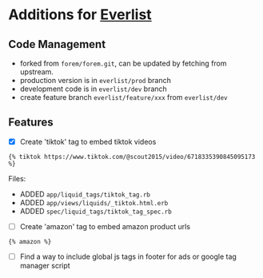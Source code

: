 # Additions for [Everlist](https://everlist.org)

## Code Management

- forked from `forem/forem.git`, can be updated by fetching from upstream.
- production version is in `everlist/prod` branch
- development code is in `everlist/dev` branch
- create feature branch `everlist/feature/xxx` from `everlist/dev`

## Features

- [x]  Create 'tiktok' tag to embed tiktok videos

  ```liquid
  {% tiktok https://www.tiktok.com/@scout2015/video/6718335390845095173 %}
  ```

  Files:
  - ADDED `app/liquid_tags/tiktok_tag.rb`
  - ADDED `app/views/liquids/_tiktok.html.erb`
  - ADDED `spec/liquid_tags/tiktok_tag_spec.rb`

- [ ]  Create 'amazon' tag to embed amazon product urls

  ```liquid
  {% amazon %}
  ```

- [ ]  Find a way to include global js tags in footer for ads or google tag manager script
